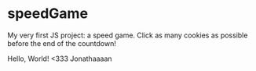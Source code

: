 # speedGame
My very first JS project: a speed game. Click as many cookies as possible before the end of the countdown!


Hello, World! <333
Jonathaaaan